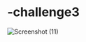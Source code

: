 # -challenge3
![Screenshot (11)](https://github.com/sejal-nodejs/-challenge3/assets/107394413/c092741d-4cd3-4311-bd08-2679f6973f0e)
